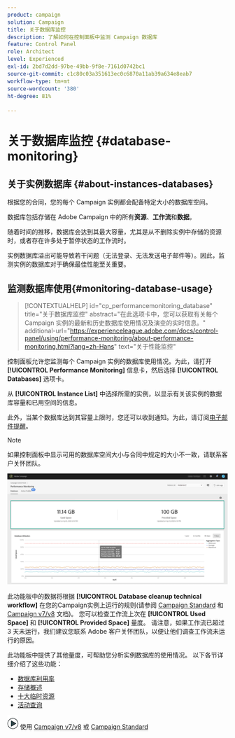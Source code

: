 ```yaml
---
product: campaign
solution: Campaign
title: 关于数据库监控
description: 了解如何在控制面板中监测 Campaign 数据库
feature: Control Panel
role: Architect
level: Experienced
exl-id: 2bd7d2dd-97be-49bb-9f8e-7161d0742bc1
source-git-commit: c1c80c03a351613ec0c6870a11ab39a634e8eab7
workflow-type: tm+mt
source-wordcount: '380'
ht-degree: 81%

---
```


# 关于数据库监控 {#database-monitoring}

## 关于实例数据库 {#about-instances-databases}

根据您的合同，您的每个 Campaign 实例都会配备特定大小的数据库空间。

数据库包括存储在 Adobe Campaign 中的所有&#x200B;**资源**、**工作流**&#x200B;和&#x200B;**数据**。

随着时间的推移，数据库会达到其最大容量，尤其是从不删除实例中存储的资源时，或者存在许多处于暂停状态的工作流时。

实例数据库溢出可能导致若干问题（无法登录、无法发送电子邮件等）。因此，监测实例的数据库对于确保最佳性能至关重要。

## 监测数据库使用{#monitoring-database-usage}

>[!CONTEXTUALHELP]
>id="cp_performancemonitoring_database"
>title="关于数据库监控"
>abstract="在此选项卡中，您可以获取有关每个 Campaign 实例的最新和历史数据库使用情况及演变的实时信息。"
>additional-url="https://experienceleague.adobe.com/docs/control-panel/using/performance-monitoring/about-performance-monitoring.html?lang=zh-Hans" text="关于性能监控"

控制面板允许您监测每个 Campaign 实例的数据库使用情况。为此，请打开 **[!UICONTROL Performance Monitoring]** 信息卡，然后选择 **[!UICONTROL Databases]** 选项卡。

从 **[!UICONTROL Instance List]** 中选择所需的实例，以显示有关该实例的数据库容量和已用空间的信息。

此外，当某个数据库达到其容量上限时，您还可以收到通知。为此，请订阅[电子邮件提醒](../../performance-monitoring/using/email-alerting.md)。

>[!NOTE]
>
>如果控制面板中显示可用的数据库空间大小与合同中规定的大小不一致，请联系客户关怀团队。

![](assets/databases_dashboard.png)

此功能板中的数据将根据 **[!UICONTROL Database cleanup technical workflow]** 在您的Campaign实例上运行的规则(请参阅 [Campaign Standard](https://experienceleague.adobe.com/docs/campaign-standard/using/administrating/application-settings/technical-workflows.html?lang=zh-Hans#list-of-technical-workflows) 和 [Campaign v7/v8](https://experienceleague.adobe.com/docs/campaign-classic/using/monitoring-campaign-classic/data-processing/database-cleanup-workflow.html?lang=zh-Hans) 文档)。 您可以检查工作流上次在 **[!UICONTROL Used Space]** 和 **[!UICONTROL Provided Space]** 量度。 请注意，如果工作流已超过 3 天未运行，我们建议您联系 Adobe 客户关怀团队，以便让他们调查工作流未运行的原因。

此功能板中提供了其他量度，可帮助您分析实例数据库的使用情况。 以下各节详细介绍了这些功能：

* [数据库利用率](../../performance-monitoring/using/database-utilization.md)
* [存储概述](../../performance-monitoring/using/database-storage-overview.md)
* [十大临时资源](../../performance-monitoring/using/database-top-ten-resources.md)
* [活动查询](../../performance-monitoring/using/database-active-queries.md)

![](assets/do-not-localize/how-to-video.png) 使用 [Campaign v7/v8](https://experienceleague.adobe.com/docs/campaign-classic-learn/control-panel/performance-monitoring/monitoring-databases.html?lang=zh-Hans#performance-monitoring) 或 [Campaign Standard](https://experienceleague.adobe.com/docs/campaign-standard-learn/control-panel/performance-monitoring/monitoring-databases.html?lang=zh-Hans#performance-monitoring)
